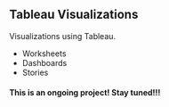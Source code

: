 ## Tableau Visualizations
Visualizations using Tableau.
- Worksheets
- Dashboards
- Stories

#### This is an ongoing project! Stay tuned!!!
